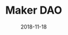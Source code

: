 ---
title: 'Maker DAO'
date: 2018-11-18	
icon: 'images/logos/maker.svg'
website: 'https://makerdao.com/'
caption: ''
draft: false
featured: true
weight: 5
heroHeading: 'Maker DAO'
---